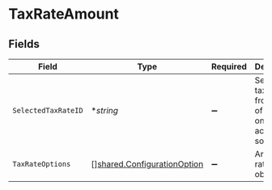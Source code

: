 # TaxRateAmount


## Fields

| Field                                                                             | Type                                                                              | Required                                                                          | Description                                                                       |
| --------------------------------------------------------------------------------- | --------------------------------------------------------------------------------- | --------------------------------------------------------------------------------- | --------------------------------------------------------------------------------- |
| `SelectedTaxRateID`                                                               | **string*                                                                         | :heavy_minus_sign:                                                                | Selected tax rate id from the list of tax rates on the accounting software.       |
| `TaxRateOptions`                                                                  | [][shared.ConfigurationOption](../../../pkg/models/shared/configurationoption.md) | :heavy_minus_sign:                                                                | Array of tax rate options object.                                                 |